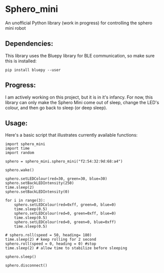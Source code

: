 # Sphero_mini
An unofficial Python library (work in progress) for controlling the sphero mini robot

## Dependencies:
This library uses the Bluepy library for BLE communication, so make sure this is installed:

    pip install bluepy --user
    
## Progress:
I am actively working on this project, but it is in it's infancy. For now, this library can only make the Sphero Mini come out of sleep, change the LED's colour, and then go back to sleep (or deep sleep).

## Usage:
Here's a basic script that illustrates currently available functions:

    import sphero_mini
    import time
    import random

    sphero = sphero_mini.sphero_mini("f2:54:32:9d:68:a4")

    sphero.wake()

    sphero.setLEDColour(red=30, green=30, blue=30)
    sphero.setBackLEDIntensity(250)
    time.sleep(2)
    sphero.setBackLEDIntensity(0)

    for i in range(3):
        sphero.setLEDColour(red=0xff, green=0, blue=0)
        time.sleep(0.5)
        sphero.setLEDColour(red=0, green=0xff, blue=0)
        time.sleep(0.5)
        sphero.setLEDColour(red=0, green=0, blue=0xff)
        time.sleep(0.5)

    # sphero.roll(speed = 50, heading= 180)
    time.sleep(2) # keep rolling for 2 second
    sphero.roll(speed = 0, heading = 0) #stop
    time.sleep(2) # allow time to stabilize before sleeping

    sphero.sleep()

    sphero.disconnect()
